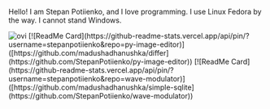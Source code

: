 Hello! I am Stepan Potiienko, and I love programming.
I use Linux Fedora by the way. I cannot stand Windows.

<img src="https://github-readme-stats.vercel.app/api/top-langs?username=stepanpotiienko&show_icons=true&locale=en&layout=compact&theme=chartreuse-dark" alt="ovi" />
[![ReadMe Card](https://github-readme-stats.vercel.app/api/pin/?username=stepanpotiienko&repo=py-image-editor)]([https://github.com/madushadhanushka/differ](https://github.com/StepanPotiienko/py-image-editor))
[![ReadMe Card](https://github-readme-stats.vercel.app/api/pin/?username=stepanpotiienko&repo=wave-modulator)]([https://github.com/madushadhanushka/simple-sqlite](https://github.com/StepanPotiienko/wave-modulator))
